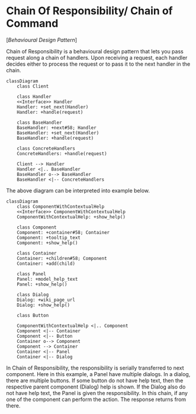 # Chain Of Responsibility/ Chain of Command

[*Behavioural Design Pattern*]

Chain of Responsibility is a behavioural design pattern that
lets you pass request along a chain of handlers. Upon receiving
a request, each handler decides either to process the request
or to pass it to the next handler in the chain.

```mermaid
classDiagram
    class Client

    class Handler
    <<Interface>> Handler
    Handler: +set_next(Handler)
    Handler: +handle(request)

    class BaseHandler
    BaseHandler: +next#58; Handler
    BaseHandler: +set_next(Handler)
    BaseHandler: +handle(request)

    class ConcreteHandlers
    ConcreteHandlers: +handle(request)

    Client --> Handler
    Handler <|.. BaseHandler
    BaseHandler o--> BaseHandler
    BaseHandler <|-- ConcreteHandlers
```

The above diagram can be interpreted into example below.

```mermaid
classDiagram
    class ComponentWithContextualHelp
    <<Interface>> ComponentWithContextualHelp
    ComponentWithContextualHelp: +show_help()

    class Component
    Component: +container#58; Container
    Component: +tooltip_text
    Component: +show_help()

    class Container
    Container: +children#58; Component
    Container: +add(child)

    class Panel
    Panel: +model_help_text
    Panel: +show_help()

    class Dialog
    Dialog: +wiki_page_url
    Dialog: +show_help()

    class Button
    
    ComponentWithContextualHelp <|.. Component
    Component <|-- Container
    Component <|-- Button
    Container o--> Component
    Component --> Container
    Container <|-- Panel
    Container <|-- Dialog
```

In Chain of Responsibility, the responsibility is serially
transferred to next component. Here in this example, a Panel
have multiple dialogs. In a dialog, there are multiple buttons.
If some button do not have help text, then the respective parent
component (Dialog) help is shown. If the Dialog also do not have
help text, the Panel is given the responsibility. In this chain,
if any one of the component can perform the action. The response
returns from there.